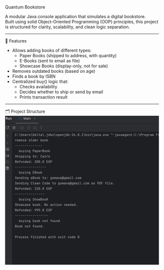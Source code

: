 Quantum Bookstore 

A modular Java console application that simulates a digital bookstore.  
Built using solid Object-Oriented Programming (OOP) principles, this project is structured for clarity, scalability, and clean logic separation.

---

🚀 Features

- Allows adding books of different types:
  -  Paper Books (shipped to address, with quantity)
  -  E-Books (sent to email as file)
  -  Showcase Books (display-only, not for sale)
- Removes outdated books (based on age)
- Finds a book by ISBN
- Centralized buy() logic that:
  - Checks availability
  - Decides whether to ship or send by email
  - Prints transaction result

---
🗂 Project Structure
![OutPut Screanshot](output.png)
